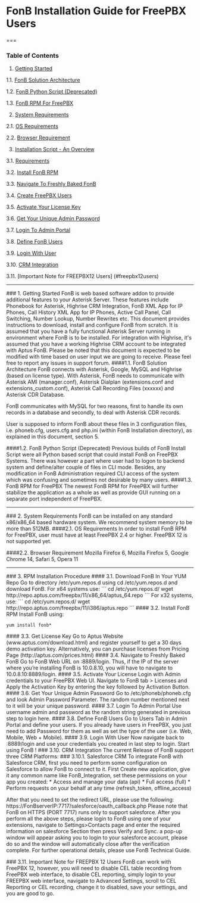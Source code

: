 FonB Installation Guide for FreePBX Users
==================
===
### Table of Contents
1. [Getting Started](#gettingstarted)

  1.1. [FonB Solution Architecture](#solution-architecture)
  
  1.2. [FonB Python Script (Deprecated)](#install-script)
  
  1.3. [FonB RPM For FreePBX](#FreePBX-rpm)

2. [System Requirements](#systemrequirements)

  2.1. [OS Requirements](#osrequirements)

  2.2. [Browser Requirement](#browserrequirement)
   
3. [Installation Script - An Overview](#rpm-installation)

  3.1. [Requirements](#download)
  
  3.2. [Install FonB RPM](#install-rpm)
  
  3.3. [Navigate To Freshly Baked FonB](#navigate-to-fonb)
  
  3.4. [Create FreePBX Users](#create-FreePBX-users)
    
  3.5. [Activate Your License Key](#activate-license)
  
  3.6. [Get Your Unique Admin Password](#get-admin-pass)
  
  3.7. [Login To Admin Portal](#login-admin)

  3.8. [Define FonB Users](#define-fonb-users)
  
  3.9. [Login With User](#login-user)
  
  3.10. [CRM Integration](#crmintegration)
  
  3.11. [Important Note for FREEPBX12 Users] (#freepbx12users)
___

<a name="gettingstarted"/>
### 1. Getting Started
FonB is web based software addon to provide additional features to your Asterisk Server. These features include Phonebook for Asterisk, Highrise CRM Integration, FonB XML App for IP Phones, Call History XML App for IP Phones, Active Call Panel, Call Switching, Number Lookup, Number Rewrites etc. This document provides instructions to download, install and configure FonB from scratch. It is assumed that you have a fully functional Asterisk Server running in environment where FonB is to be installed. For integration with Highrise, it's assumed that you have a working Highrise CRM account to be integrated with Aptus FonB. Please be noted that this document is expected to be modified with time based on user input we are going to receive. Please feel free to report any issues in support forum.
<a name="solution-architecture"/>
####1.1. FonB Solution Architecture
FonB connects with Asterisk, Google, MySQL and Highrise (based on license type). With Asterisk, FonB needs to communicate with Asterisk AMI (manager.conf), Asterisk Dialplan (extensions.conf and extensions_custom.conf), Asterisk Call Recording Files (xxxxxx) and Asterisk CDR Database.

FonB communicates with MySQL for two reasons, first to handle its own records in a database and secondly, to deal with Asterisk CDR records.

User is supposed to inform FonB about these files in 3 configuration files, i.e. phoneb.cfg, users.cfg and php.ini (within FonB Installation directory), as explained in this document, section 5.

<a name="install-script"/>
####1.2. FonB Python Script (Deprecated)
Previous builds of FonB Install Script were all Python based script that could install FonB on FreePBX Systems. There was however a part where user had to logon to backend system and define/alter couple of files in CLI mode. Besides, any modification in FonB Administration required CLI access of the system which was confusing and sometimes not desirable by many users.

<a name="FreePBX-rpm"/>
####1.3. FonB RPM for FreePBX
The newest FonB RPM for FreePBX will further stabilize the application as a whole as well as provide GUI running on a separate port independent of FreePBX.


___
<a name="systemrequirements"/>
### 2. System Requirements
FonB can be installed on any standard x86/x86_64 based hardware system. We recommend system memory to be more than 512MB.
<a name="osrequirements"/>
####2.1. OS Requirements
In order to install FonB RPM for FreePBX, user must have at least FreePBX 2.4 or higher. FreePBX 12 is not supported yet.

####2.2. Browser Requirement
Mozilla Firefox 6, Mozilla Firefox 5, Google Chrome 14, Safari 5, Opera 11
___

<a name="rpm-installation"/>
### 3. RPM Installation Procedure


<a name="download"/>
#### 3.1. Download FonB In Your YUM Repo
Go to directory /etc/yum.repos.d using cd /etc/yum.repos.d and download FonB. For x64 systems use:
```
cd /etc/yum.repos.d/
wget http://repo.aptus.com/freepbx/11/x86_64/aptus_64.repo
```
For x32 systems, use:
```
cd /etc/yum.repos.d/
wget http://repo.aptus.com/freepbx/11/i386/aptus.repo
```

<a name="install-rpm"/>
#### 3.2. Install FonB RPM
Install FonB using:

```
yum install fonb*
```

<a name="get-license"/>
#### 3.3. Get License Key
Go to Aptus Website (www.aptus.com/download.html) and register yourself to get a 30 days demo activation key. Alternatively, you can purchase licenses from Pricing Page (http://aptus.com/prices.html)

<a name="navigate-to-fonb"/>
#### 3.4. Navigate to Freshly Baked FonB
Go to FonB Web URL on <IP>:8889/login. Thus, if the IP of the server where you’re installing FonB is 10.0.8.10, you will have to navigate to 10.0.8.10:8889/login.


<a name="activate-license"/>
#### 3.5. Activate Your License
Login with Admin credentials to your FreePBX Web UI. Navigate to FonB tab > Licenses and Apply the Activation Key by entering the key followed by Activation Button.

<a name="get-admin-pass"/>
#### 3.6. Get Your Unique Admin Password
Go to /etc/phoneb/phoneb.cfg and look Admin Password Parameter. The random number mentioned next to it will be your unique password. 

<a name="login-admin"/>
#### 3.7. Login To Admin Portal
Use username admin and password as the random string generated in previous step to login here.

<a name="define-fonb-users"/>
#### 3.8. Define FonB Users
Go to Users Tab in Admin Portal and define your users. If you already have users in FreePBX, you just need to add Password for them as well as set the type of the user (i.e. Web, Mobile, Web + Mobile).

<a name="login-user"/>
#### 3.9. Login With User
Now navigate back to <IP>:8889/login and use your credentials you created in last step to login. Start using FonB !

<a name="crmintegration">
### 3.10. CRM Integration
The current Release of FonB support three CRM Platforms:
<a name="salesforcecrm">
### 3.10.1. Salesforce CRM
To integrate FonB with Salesforce CRM, first you need to perform some configuration on Salesforce to allow FonB to connect to it.
First Create new application, give it any common name like FonB_Integration, set these permissions on your app you created:
* Access and manage your data (api)
* Full access (full)
* Perform requests on your behalf at any time (refresh_token, offline_access)

After that you need to set the redirect URL, please use the following: https://FonBserverIP:7717/salesforce/oauth_callback.php
Please note that FonB on HTTPS (PORT 7717) runs only to support salesforce.
After you perform all the above steps, please login to FonB using one of your extensions, navigate to Settings>Contacts page and enter the required information on salesforce Section then press Verify and Sync. a pop-up window will appear asking you to login to your salesforce account, please do so and the window will automatically close after the verification complete.
For further operational details, please use FonB Technical Guide.

<a name="freepbx12users">
### 3.11. Important Note for FREEPBX 12 Users
FonB can work with FreePBX 12, however, you will need to disable CEL table recording from FreePBX web interface,
to disable CEL reporting, simply login to your FREEPBX web interface, navigate to Advanced Settings, scroll to CEL Reporting or CEL recording, change it to disabled, save your settings, and you are good to go.
